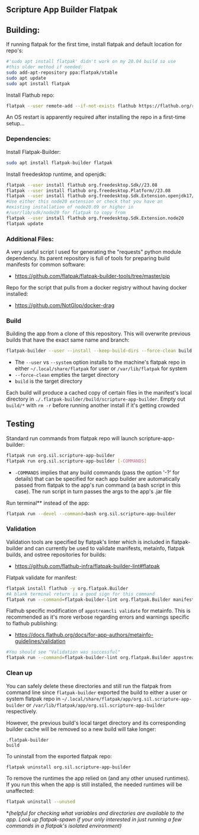 ## Scripture App Builder Flatpak

## Building:

If running flatpak for the first time, install flatpak and default location for repo's:
```bash
#'sudo apt install flatpak' didn't work on my 20.04 build so use
#this older method if needed:
sudo add-apt-repository ppa:flatpak/stable
sudo apt update
sudo apt install flatpak
```
Install Flathub repo:
```bash
flatpak --user remote-add --if-not-exists flathub https://flathub.org/repo/flathub.flatpakrepo
```

An OS restart is apparently required after installing the repo in a first-time setup...

### Dependencies:

Install Flatpak-Builder:
```bash
sudo apt install flatpak-builder flatpak
```

Install freedesktop runtime, and openjdk:
```bash
flatpak --user install flathub org.freedesktop.Sdk//23.08
flatpak --user install flathub org.freedesktop.Platform//23.08
flatpak --user install flathub org.freedesktop.Sdk.Extension.openjdk17//23.08
#Use either this node20 extension or check that you have an
#existing installation of node20.09 or higher in
#/usr/lib/sdk/node20 for flatpak to copy from
flatpak --user install flathub org.freedesktop.Sdk.Extension.node20
flatpak update
```

### Additional Files:

A very useful script I used for generating the "requests" python module dependency. Its parent repository is full of tools for preparing build manifests for common software:

- https://github.com/flatpak/flatpak-builder-tools/tree/master/pip

Repo for the script that pulls from a docker registry without having docker installed:

- https://github.com/NotGlop/docker-drag 


### Build

Building the app from a clone of this repository. This will overwrite previous builds that have the exact same name and branch:
```bash
flatpak-builder --user --install --keep-build-dirs --force-clean build org.sil.scripture-app-builder.yml
```
- The `--user` vs `--system` option installs to the machine's flatpak repo in either `~/.local/share/flatpak` for user or `/var/lib/flatpak` for system
- `--force-clean` empties the target directory
- `build` is the target directory

Each build will produce a cached copy of certain files in the manifest's local directory in `./.flatpak-builder/build/scripture-app-builder`. Empty out `build/*` with `rm -r` before running another install if it's getting crowded

## Testing

Standard run commands from flatpak repo will launch scripture-app-builder:
```bash
flatpak run org.sil.scripture-app-builder
flatpak run org.sil.scripture-app-builder [-COMMANDS]
```

- `-COMMANDS` implies that any build commands (pass the option '-?' for details) that can be specified for each app builder are automatically passed from flatpak to the app's run command (a bash script in this case). The run script in turn passes the args to the app's .jar file

Run terminal** instead of the app:
```bash
flatpak run --devel --command=bash org.sil.scripture-app-builder
```


### Validation

Validation tools are specified by flatpak's linter which is included in flatpak-builder and can currently be used to validate manifests, metainfo, flatpak builds, and ostree repositories for builds:
- https://github.com/flathub-infra/flatpak-builder-lint#flatpak

Flatpak validate for manifest:
```bash
flatpak install flathub -y org.flatpak.Builder
#A blank terminal return is a good sign for this command
flatpak run --command=flatpak-builder-lint org.flatpak.Builder manifest org.sil.scripture-app-builder.yml
```
Flathub specific modification of `appstreamcli validate` for metainfo. This is recommended as it's more verbose regarding errors and warnings specific to flathub publishing:
- https://docs.flathub.org/docs/for-app-authors/metainfo-guidelines/validation
```bash
#You should see "Validation was successful"
flatpak run --command=flatpak-builder-lint org.flatpak.Builder appstream org.sil.scripture-app-builder.metainfo.xml
```

### Clean up

You can safely delete these directories and still run the
flatpak from command line since `flatpak-builder` exported
the build to either a user or system flatpak repo in `~/.local/share/flatpak/app/org.sil.scripture-app-builder` or `/var/lib/flatpak/app/org.sil.scripture-app-builder` respectively.

However, the previous build's local target directory and its corresponding builder cache will be removed so a new build will take longer:

```
.flatpak-builder
build
```

To uninstall from the exported flatpak repo:
```bash
flatpak uninstall org.sil.scripture-app-builder
```

To remove the runtimes the app relied on (and any other unused runtimes). If you run this when the app is still installed, the needed runtimes will be unaffected:
```bash
flatpak uninstall --unused
```

**(helpful for checking what variables and directories are available to the app. Look up flatpak-spawn if your only interested in just running a few commands in a flatpak's isolated environment)*
